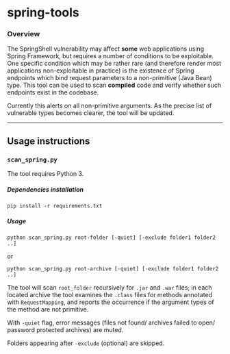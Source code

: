 # spring-tools

### Overview

The SpringShell vulnerability may affect **some** web applications using Spring Framework, but requires a number of conditions to be exploitable. One specific condition which may be rather rare (and therefore render most applications non-exploitable in practice) is the existence of Spring endpoints which bind request parameters to a non-primitive (Java Bean) type. This tool can be used to scan **compiled** code and verify whether such endpoints exist in the codebase.

Currently this alerts on all non-primitive arguments. As the precise list of vulnerable types becomes clearer, the tool will be updated.

------

## Usage instructions

### `scan_spring.py`

The tool requires Python 3.

##### Dependencies installation

```
pip install -r requirements.txt
```

##### Usage

```
python scan_spring.py root-folder [-quiet] [-exclude folder1 folder2 ..]
```

or

```
python scan_spring.py root-archive [-quiet] [-exclude folder1 folder2 ..]
```

The tool will scan `root_folder` recursively for `.jar` and `.war` files; in each located archive the tool examines the `.class` files for methods annotated with `RequestMapping`, and reports the occurrence if the argument types of the method are not primitive.

With `-quiet` flag, error messages (files not found/ archives failed to open/ password protected archives) are muted.

Folders appearing after `-exclude` (optional) are skipped.
